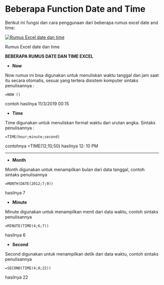 # Beberapa Function Date and Time

Berikut ini  fungsi dan cara penggunaan dari beberapa rumus excel date and time:  
  
[![Rumus Excel date dan time ](https://i2.wp.com/www.belajaroffice.com/wp-content/uploads/2014/11/date-300x281.jpg?resize=300%2C281)](https://i0.wp.com/www.belajaroffice.com/wp-content/uploads/2014/11/date.jpg)

Rumus Excel date dan time

**BEBERAPA RUMUS DATE DAN TIME EXCEL**

* **Now**

Now rumus ini bisa digunakan untuk menuliskan waktu tanggal dan jam saat itu secara otomatis, sesuai yang tertera disistem komputer sintaks penulisannya : 

```text
=NOW ()
```

 contoh hasilnya 11/3/2019 00:15

* **Time**

Time digunakan untuk menuliskan format waktu dari urutan angka. Sintaks penulisannya :

```text
=TIME(hour;minute;second)
```

contohnya =TIME\(12;10;50\) hasilnya 12: 10 PM  
****

* **Month**

Month digunakan untuk menampilkan bulan dari data tanggal, contoh sintaks penulisannya

```text
=MONTH(DATE(2012;7;9))
```

hasilnya 7

* **Minute**

Minute  digunakan untuk menampilkan menit dari data waktu, contoh sintaks penulisannya

```text
=MINUTE(TIME(4;6;7))
```

hasilnya 6

* **Second**

Second  digunakan untuk menampilkan detik dari data waktu, contoh sintaks penulisannya

```text
=SECOND(TIME(4;8;22))
```

hasilnya  22

